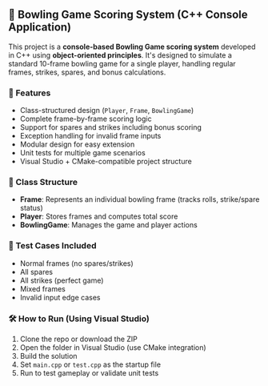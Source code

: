 ## 🎳 Bowling Game Scoring System (C++ Console Application)

This project is a **console-based Bowling Game scoring system** developed in C++ using **object-oriented principles**. It's designed to simulate a standard 10-frame bowling game for a single player, handling regular frames, strikes, spares, and bonus calculations.

### 🚀 Features

- Class-structured design (`Player`, `Frame`, `BowlingGame`)
- Complete frame-by-frame scoring logic
- Support for spares and strikes including bonus scoring
- Exception handling for invalid frame inputs
- Modular design for easy extension
- Unit tests for multiple game scenarios
- Visual Studio + CMake-compatible project structure

### 🧱 Class Structure

- **Frame**: Represents an individual bowling frame (tracks rolls, strike/spare status)
- **Player**: Stores frames and computes total score
- **BowlingGame**: Manages the game and player actions

### 🧪 Test Cases Included

- Normal frames (no spares/strikes)
- All spares
- All strikes (perfect game)
- Mixed frames
- Invalid input edge cases

### 🛠 How to Run (Using Visual Studio)

1. Clone the repo or download the ZIP
2. Open the folder in Visual Studio (use CMake integration)
3. Build the solution
4. Set `main.cpp` or `test.cpp` as the startup file
5. Run to test gameplay or validate unit tests
